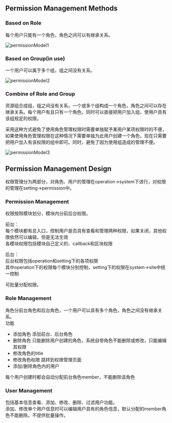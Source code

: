 ## Permission Management Methods
### Based on Role
每个用户只能有一个角色，角色之间可以有继承关系。

![permissionModel1](https://raw.github.com/pi-asset/image/master/permission/permissionModel1.jpg)
### Based on Group(in use)
一个用户可以属于多个组，组之间没有关系。

![permissionModel2](https://raw.github.com/pi-asset/image/master/permission/permissionModel2.jpg)
### Combine of Role and Group
资源组合成组，组之间没有关系。一个或多个组构成一个角色，角色之间可以存在继承关系。每个用户有且只有一个角色，同时可以直接把用户加入组，使用户具有该组规定的权限。

采用这种方式避免了使用角色管理权限时需要单独赋予某用户某项权限时的不便，如果使用角色管理权限在这种情况下需要单独为此用户创建一个角色，现在只需要把用户加入有该权限的组中即可。同时，避免了因为使用组造成的管理不便。

![permissionModel3](https://raw.github.com/pi-asset/image/master/permission/permissionModel3.jpg)

## Permission Management Design
权限管理分为两部分，对角色、用户的管理在operation->system下进行，对权限的管理在setting->permission中。

### Permission Management
权限按照模块划分，模块内分前后台权限。

前台：<br>
每个模块都有总入口，控制用户是否具有查看和管理两种权限，如果关闭，其他权限依然可以编辑，但是无法生效<br>
各模块权限包括模块自己定义的、callback和区块权限

后台：<br>
后台权限包括operation和setting下的各项权限<br>
其中operation下的权限每个模块分别控制，setting下的权限在system->site中统一控制

可批量分配权限。

### Role Management
角色分前台角色和后台角色，一个用户可以具有多个角色，角色之间没有继承关系。<br>
功能
- 添加角色 添加前台、后台角色
- 删除角色 只能删除用户创建的角色，系统自带角色不能删除或修改，只能编辑其权限
- 修改角色的title
- 修改角色权限 跳转到权限管理页面
- 添加/删除角色内的用户

每个用户创建时都会自动分配前台角色member，不能删除该角色

### User Management
包括基本信息查看、添加、修改、删除、过滤用户功能。<br>
添加、修改单个用户信息时可以编辑用户具有的角色信息，默认分配的member角色不能删除。不提供批量操作。
